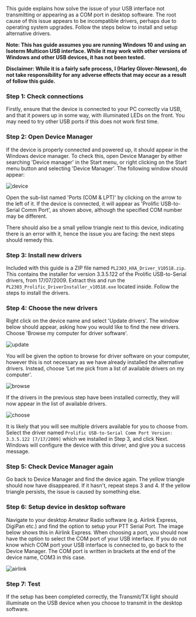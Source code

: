 This guide explains how solve the issue of your USB interface not transmitting or appearing as a COM port in desktop software. The root cause of this issue appears to be incompatible drivers, perhaps due to operating system upgrades. Follow the steps below to install and setup alternative drivers.

**Note: This has guide assumes you are running Windows 10 and using an Isoterm Multicon USB interface. While it may work with other versions of Windows and other USB devices, it has not been tested.**

**Disclaimer: While it is a fairly safe process, I (Harley Glover-Newson), do not take responsibility for any adverse effects that may occur as a result of follow this guide.**

### Step 1: Check connections

Firstly, ensure that the device is connected to your PC correctly via USB, and that it powers up in some way, with illuminated LEDs on the front. You may need to try other USB ports if this does not work first time.

### Step 2: Open Device Manager

If the device is properly connected and powered up, it should appear in the Windows device manager. To check this, open Device Manager by either searching 'Device manager' in the Start menu, or right clicking on the Start menu button and selecting 'Device Manager'. The following window should appear:

![device](/Users/harleygn/Downloads/guide/device.png)

Open the sub-list named 'Ports (COM & LPT)' by clicking on the arrow to the left of it. If the device is connected, it will appear as 'Prolific USB-to-Serial Comm Port', as shown above, although the specified COM number may be different.

There should also be a small yellow triangle next to this device, indicating there is an error with it, hence the issue you are facing: the next steps should remedy this.

### Step 3: Install new drivers

Included with this guide is a ZIP file named `PL2303_HXA_Driver_V10518.zip`. This contains the installer for version 3.3.5.122 of the Prolific USB-to-Serial drivers, from 17/07/2009. Extract this and run the `PL2303_Prolific_DriverInstaller_v10518.exe` located inside. Follow the steps to install the drivers.

### Step 4: Choose the new drivers

Right click on the device name and select 'Update drivers'. The window below should appear, asking how you would like to find the new drivers. Choose 'Browse my computer for driver software'.

![update](/Users/harleygn/Downloads/guide/update.png)

You will be given the option to browse for driver software on your computer, however this is not necessary as we have already installed the alternative drivers. Instead, choose 'Let me pick from a list of available drivers on my computer'.

![browse](/Users/harleygn/Downloads/guide/browse.png)

If the drivers in the previous step have been installed correctly, they will now appear in the list of available drivers.

![choose](/Users/harleygn/Downloads/guide/choose.png)

It is likely that you will see multiple drivers available for you to choose from. Select the driver named `Prolific USB-to-Serial Comm Port Version: 3.3.5.122 [7/17/2009]` which we installed in Step 3, and click Next. Windows will configure the device with this driver, and give you a success message.

### Step 5: Check Device Manager again

Go back to Device Manager and find the device again. The yellow triangle should now have disappeared. If it hasn't, repeat steps 3 and 4. If the yellow triangle persists, the issue is caused by something else.

### Step 6: Setup device in desktop software

Navigate to your desktop Amateur Radio software (e.g. Airlink Express, DigiPan etc.) and find the option to setup your PTT Serial Port. The image below shows this in Airlink Express. When choosing a port, you should now have the option to select the COM port of your USB interface. If you do not know which COM port your USB interface is connected to, go back to the Device Manager. The COM port is written in brackets at the end of the device name, COM3 in this case.

![airlink](/Users/harleygn/Downloads/guide/airlink.png)

### Step 7: Test

If the setup has been completed correctly, the Transmit/TX light should illuminate on the USB device when you choose to transmit in the desktop software.
